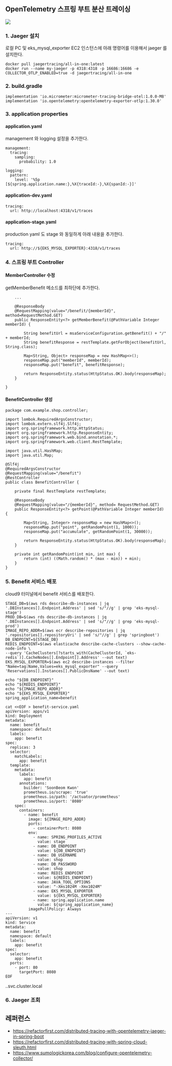 ## OpenTelemetry 스프링 부트 분산 트레이싱 ##

![](https://github.com/gnosia93/eks-on-aws/blob/main/images/springboot-distributed-tracing.png)


### 1. Jaeger 설치 ###

로컬 PC 및 eks_mysql_exporter EC2 인스턴스에 아래 명령어를 이용해서 jaeger 를 설치한다. 
```
docker pull jaegertracing/all-in-one:latest
docker run --name my-jaeger -p 4318:4318 -p 16686:16686 -e COLLECTOR_OTLP_ENABLED=true -d jaegertracing/all-in-one
```

### 2. build.gradle ###
```
implementation 'io.micrometer:micrometer-tracing-bridge-otel:1.0.0-M8'
implementation 'io.opentelemetry:opentelemetry-exporter-otlp:1.30.0'
```

### 3. application properties ###
#### application.yaml ####
management 와 logging 설정을 추가한다.
```
management:
  tracing:
    sampling:
      probability: 1.0

logging:
  pattern:
    level: '%5p [${spring.application.name:},%X{traceId:-},%X{spanId:-}]'
```


#### application-dev.yaml ####
```
tracing:
  url: http://localhost:4318/v1/traces
```

#### application-stage.yaml ####
production yaml 도 stage 와 동일하게 아래 내용을 추가한다. 
```
tracing:
  url: http://${EKS_MYSQL_EXPORTER}:4318/v1/traces
```

### 4. 스프링 부트 Controller ###

#### MemberController 수정 ####
getMemberBenefit 메소드를 최하단에 추가한다.
```
    ...

    @ResponseBody
    @RequestMapping(value="/benefit/{memberId}", method=RequestMethod.GET)
    public ResponseEntity<?> getMemberBenefit(@PathVariable Integer memberId) {

        String benefitUrl = msaServiceConfiguration.getBenefit() + "/" + memberId;
        String benefitResponse = restTemplate.getForObject(benefitUrl, String.class);

        Map<String, Object> responseMap = new HashMap<>();
        responseMap.put("memberId", memberId);
        responseMap.put("benefit", benefitResponse);

        return ResponseEntity.status(HttpStatus.OK).body(responseMap);
    }

}
```

#### BenefitController 생성 ####
```
package com.example.shop.controller;

import lombok.RequiredArgsConstructor;
import lombok.extern.slf4j.Slf4j;
import org.springframework.http.HttpStatus;
import org.springframework.http.ResponseEntity;
import org.springframework.web.bind.annotation.*;
import org.springframework.web.client.RestTemplate;

import java.util.HashMap;
import java.util.Map;

@Slf4j
@RequiredArgsConstructor
@RequestMapping(value="/benefit")
@RestController
public class BenefitController {

    private final RestTemplate restTemplate;

    @ResponseBody
    @RequestMapping(value="/{memberId}", method= RequestMethod.GET)
    public ResponseEntity<?> getPoint(@PathVariable Integer memberId) {

        Map<String, Integer> responseMap = new HashMap<>();
        responseMap.put("point", getRandomPoint(1, 1000));
        responseMap.put("accumulate", getRandomPoint(1, 30000));

        return ResponseEntity.status(HttpStatus.OK).body(responseMap);
    }

    private int getRandomPoint(int min, int max) {
        return (int) ((Math.random() * (max - min)) + min);
    }
}
```


### 5. Benefit 서비스 배포 ###
cloud9 터미널에서 benefit 서비스를 배포한다. 

```
STAGE_DB=$(aws rds describe-db-instances | jq '.DBInstances[].Endpoint.Address' | sed 's/"//g' | grep 'eks-mysql-stage')
PROD_DB=$(aws rds describe-db-instances | jq '.DBInstances[].Endpoint.Address' | sed 's/"//g' | grep 'eks-mysql-prod')
IMAGE_REPO_ADDR=$(aws ecr describe-repositories | jq '.repositories[].repositoryUri' | sed 's/"//g' | grep 'springboot')
DB_ENDPOINT=${STAGE_DB}
REDIS_ENDPOINT=$(aws elasticache describe-cache-clusters --show-cache-node-info \
--query 'CacheClusters[?starts_with(CacheClusterId, `eks-redis`)].CacheNodes[].Endpoint[].Address' --out text)
EKS_MYSQL_EXPORTER=$(aws ec2 describe-instances --filter "Name=tag:Name,Values=eks_mysql_exporter" --query 'Reservations[].Instances[].PublicDnsName' --out text)

echo "${DB_ENDPOINT}"
echo "${REDIS_ENDPOINT}"
echo "${IMAGE_REPO_ADDR}"
echo "${EKS_MYSQL_EXPORTER}"
spring_application_name=benefit
```

```
cat <<EOF > benefit-service.yaml
apiVersion: apps/v1
kind: Deployment
metadata:
  name: benefit
  namespace: default
  labels:
    app: benefit
spec:
  replicas: 3
  selector:
    matchLabels:
      app: benefit
  template:
    metadata:
      labels:
        app: benefit
      annotations:
        builder: 'SoonBeom Kwon'
        prometheus.io/scrape: 'true'
        prometheus.io/path: '/actuator/prometheus'
        prometheus.io/port: '8080'
    spec:
      containers:
        - name: benefit
          image: ${IMAGE_REPO_ADDR}
          ports:
            - containerPort: 8080
          env:
            - name: SPRING_PROFILES_ACTIVE
              value: stage
            - name: DB_ENDPOINT
              value: ${DB_ENDPOINT}
            - name: DB_USERNAME
              value: shop
            - name: DB_PASSWORD
              value: shop
            - name: REDIS_ENDPOINT
              value: ${REDIS_ENDPOINT}
            - name: JAVA_TOOL_OPTIONS
              value: "-Xms1024M -Xmx1024M"
            - name: EKS_MYSQL_EXPORTER
              value: ${EKS_MYSQL_EXPORTER}
            - name: spring.application.name
              value: ${spring_application_name}
          imagePullPolicy: Always
---
apiVersion: v1
kind: Service
metadata:
  name: benefit
  namespace: default
  labels:
    app: benefit
spec:
  selector:
    app: benefit
  ports:
    - port: 80
      targetPort: 8080
EOF
```


<service-name>.<namespace>.svc.cluster.local

### 6. Jaeger 조회 ###


## 레퍼런스 ##

* https://refactorfirst.com/distributed-tracing-with-opentelemetry-jaeger-in-spring-boot
* https://refactorfirst.com/distributed-tracing-with-spring-cloud-sleuth.html
* https://www.sumologickorea.com/blog/configure-opentelemetry-collector/
